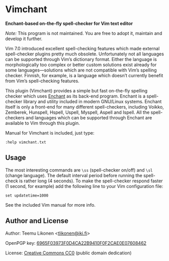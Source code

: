 Vimchant
========

**Enchant-based on-the-fly spell-checker for Vim text editor**

*Note:* This program is not maintained. You are free to adopt it,
maintain and develop it further.

Vim 7.0 introduced excellent spell-checking features which made external
spell-checker plugins pretty much obsolete. Unfortunately not all
languages can be supported through Vim’s dictionary format. Either the
language is morphologically too complex or better custom solutions exist
already for some languages—solutions which are not compatible with Vim’s
spelling checker. Finnish, for example, is a language which doesn’t
currently benefit from Vim’s spell-checking features.

This plugin (Vimchant) provides a simple but fast on-the-fly spelling
checker which uses [Enchant][] as its back-end program. Enchant is a
spell-checker library and utility included in modern GNU/Linux systems.
Enchant itself is only a front-end for many different spell-checkers,
including Voikko, Zemberek, Hunspell, Hspell, Uspell, Myspell, Aspell
and Ispell. All the spell-checkers and languages which can be supported
through Enchant are available to Vim through this plugin.

Manual for Vimchant is included, just type:

    :help vimchant.txt


Usage
-----

The most interesting commands are `\ss` (spell-checker on/off) and `\sl`
(change language). The default interval period before running the
spell-check is rather long (4 seconds). To make the spell-checker
respond faster (1 second, for example) add the following line to your
Vim configuration file:

    set updatetime=1000

See the included Vim manual for more info.


Author and License
------------------

Author: Teemu Likonen <<tlikonen@iki.fi>>

OpenPGP key: [6965F03973F0D4CA22B9410F0F2CAE0E07608462][PGP]

License: [Creative Commons CC0][CC0] (public domain dedication)


[Enchant]: https://abiword.github.io/enchant/
[PGP]:     http://www.iki.fi/tlikonen/pgp-key.asc
[CC0]:     https://creativecommons.org/publicdomain/zero/1.0/legalcode
